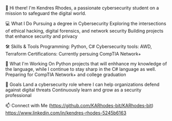 👋 Hi there! I'm Kendres Rhodes, a passionate cybersecurity student on a mission to safeguard the digital world.

💻 What I Do
Pursuing a degree in Cybersecurity
Exploring the intersections of ethical hacking, digital forensics, and network security
Building projects that enhance security and privacy

🛠️ Skills & Tools
Programming: Python, C#
Cybersecurity tools: AWD, Terraform
Certifications: Currently persuing CompTIA Network+

🚀 What I'm Working On
Python projects that will enhhance my knowledge of the language, while I continue to stay sharp in the C# language as well.
Preparing for CompTIA Network+ and college graduation 

🎯 Goals
Land a cybersecurity role where I can help organizations defend against digital threats
Continuously learn and grow as a security professional

📫 Connect with Me
(https://github.com/KARhodes-bit/KARhodes-bit)
https://www.linkedin.com/in/kendres-rhodes-5245b6163


<!---
KARhodes-bit/KARhodes-bit is a ✨ special ✨ repository because its `README.md` (this file) appears on your GitHub profile.
You can click the Preview link to take a look at your changes.
--->
